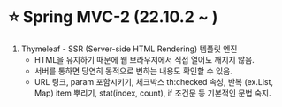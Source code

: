 # ⭐️ Spring MVC-2 (22.10.2 ~ )

1. Thymeleaf - SSR (Server-side HTML Rendering) 템플릿 엔진
    - HTML을 유지하기 때문에 웹 브라우저에서 직접 열어도 깨지지 않음.
    - 서버를 통하면 당연히 동적으로 변하는 내용도 확인할 수 있음.
    - URL 링크, param 포함시키기, 체크박스 th:checked 속성, 반복 (ex.List, Map) item 뿌리기, stat(index, count), if 조건문 등 기본적인 문법 숙지.

